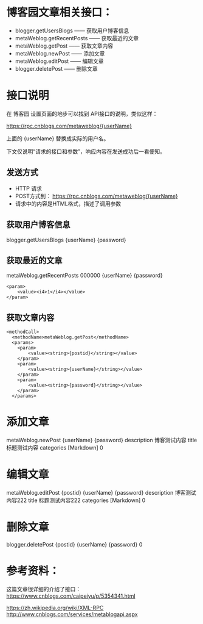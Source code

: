 
# 博客园文章相关接口：

- blogger.getUsersBlogs —— 获取用户博客信息
- metaWeblog.getRecentPosts —— 获取最近的文章
- metaWeblog.getPost —— 获取文章内容
- metaWeblog.newPost —— 添加文章
- metaWeblog.editPost —— 编辑文章
- blogger.deletePost —— 删除文章


# 接口说明
在 博客园 设置页面的地步可以找到 API接口的说明，类似这样：

https://rpc.cnblogs.com/metaweblog/{userName}

上面的 {userName}  替换成实际的用户名。


下文仅说明“请求的接口和参数”，响应内容在发送成功后一看便知。


## 发送方式

- HTTP 请求
- POST方式到： https://rpc.cnblogs.com/metaweblog/{userName}
- 请求中的内容是HTML格式，描述了调用参数


## 获取用户博客信息

<?xml version="1.0"?>
<methodCall>
  <methodName>blogger.getUsersBlogs</methodName>
  <params>
    <param>
        <value><string></string></value>
    </param>
    <param>
        <value><string>{userName}</string></value>
    </param>
    <param>
        <value><string>{password}</string></value>
    </param>
  </params>
</methodCall>

## 获取最近的文章

<?xml version="1.0"?>
<methodCall>
  <methodName>metaWeblog.getRecentPosts</methodName>
  <params>
    <param>
        <value><string>000000</string></value>
    </param>
    <param>
        <value><string>{userName}</string></value>
    </param>
    <param>
        <value><string>{password}</string></value>
    </param>

    <param>
        <value><i4>1</i4></value>
    </param>
  </params>
</methodCall>



## 获取文章内容

<?xml version="1.0"?>
    <methodCall>
      <methodName>metaWeblog.getPost</methodName>
      <params>
        <param>
            <value><string>{postid}</string></value>
        </param>
        <param>
            <value><string>{userName}</string></value>
        </param>
        <param>
            <value><string>{password}</string></value>
        </param>
      </params>
</methodCall>



# 添加文章


<?xml version="1.0"?>
<methodCall>
  <methodName>metaWeblog.newPost</methodName>
  <params>
    <param>
        <value><string></string></value>
    </param>
    <param>
        <value><string>{userName}</string></value>
    </param>
    <param>
        <value><string>{password}</string></value>
    </param>
    <param>
         <value>
                <struct>
                    <member>
                        <name>description</name>
                        <value>
                            <string>博客测试内容</string>
                        </value>
                    </member>
                    <member>
                        <name>title</name>
                        <value>
                            <string>标题测试内容</string>
                        </value>
                    </member>
                    <member>
                        <name>categories</name>
                        <value>
                            <array>
                                <data>
                                    <value>
                                        <string>[Markdown]</string>
                                    </value>
                                </data>
                            </array>
                        </value>
                    </member>
                </struct>
            </value>
    </param>
    <param>
        <value><boolean>0</boolean></value>
    </param>
  </params>
</methodCall>



# 编辑文章


<?xml version="1.0"?>
<methodCall>
  <methodName>metaWeblog.editPost</methodName>
  <params>
    <param>
        <value><string>{postid}</string></value>
    </param>
    <param>
        <value><string>{userName}</string></value>
    </param>
    <param>
        <value><string>{password}</string></value>
    </param>
    <param>
         <value>
                <struct>
                    <member>
                        <name>description</name>
                        <value>
                            <string>博客测试内容222</string>
                        </value>
                    </member>
                    <member>
                        <name>title</name>
                        <value>
                            <string>标题测试内容222</string>
                        </value>
                    </member>
                    <member>
                        <name>categories</name>
                        <value>
                            <array>
                                <data>
                                    <value>
                                        <string>[Markdown]</string>
                                    </value>
                                </data>
                            </array>
                        </value>
                    </member>
                </struct>
            </value>
    </param>
    <param>
        <value><boolean>0</boolean></value>
    </param>
  </params>
</methodCall>


# 删除文章


<?xml version="1.0"?>
<methodCall>
  <methodName>blogger.deletePost</methodName>
  <params>
    <param>
        <value><string></string></value>
    </param>
    <param>
        <value><string>{postid}</string></value>
    </param>
    <param>
        <value><string>{userName}</string></value>
    </param>
    <param>
        <value><string>{password}</string></value>
    </param>
    <param>
        <value><boolean>0</boolean></value>
    </param>
  </params>
</methodCall>


# 参考资料：
这篇文章很详细的介绍了接口：
https://www.cnblogs.com/caipeiyu/p/5354341.html

https://zh.wikipedia.org/wiki/XML-RPC
http://www.cnblogs.com/services/metablogapi.aspx

